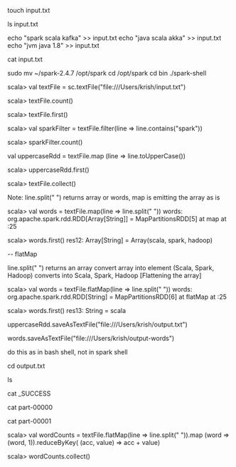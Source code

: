 touch input.txt

ls input.txt

echo "spark scala kafka" >> input.txt
echo "java scala akka" >> input.txt
echo "jvm java 1.8" >> input.txt


cat input.txt



sudo mv ~/spark-2.4.7 /opt/spark
cd /opt/spark
cd bin
./spark-shell




scala> val textFile = sc.textFile("file:///Users/krish/input.txt")

scala> textFile.count()

scala> textFile.first()



scala> val sparkFilter = textFile.filter(line => line.contains("spark"))

scala> sparkFilter.count()


val uppercaseRdd = textFile.map (line => line.toUpperCase())

scala> uppercaseRdd.first()

scala> textFile.collect()

Note: line.split(" ") returns array or words, map is emitting the array as is

scala> val words = textFile.map(line => line.split(" "))
words: org.apache.spark.rdd.RDD[Array[String]] = MapPartitionsRDD[5] at map at <console>:25

scala> words.first()
res12: Array[String] = Array(scala, spark, hadoop)

--
flatMap

line.split(" ") returns an array
convert array into element
(Scala, Spark, Hadoop) converts into Scala, Spark, Hadoop [Flattening the array]


scala> val words = textFile.flatMap(line => line.split(" "))
words: org.apache.spark.rdd.RDD[String] = MapPartitionsRDD[6] at flatMap at <console>:25

scala> words.first()
res13: String = scala



uppercaseRdd.saveAsTextFile("file:///Users/krish/output.txt")


 words.saveAsTextFile("file:///Users/krish/output-words")

do this as in bash shell, not in spark shell


cd output.txt

ls

cat _SUCCESS

cat part-00000

cat part-00001




scala> val wordCounts = textFile.flatMap(line => line.split(" ")).map (word => (word, 1)).reduceByKey( (acc, value) => acc + value)

scala> wordCounts.collect()


